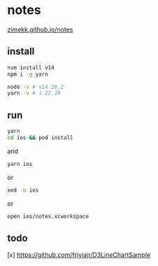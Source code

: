 # notes

[zimekk.github.io/notes](https://zimekk.github.io/notes)

## install

```sh
nvm install v14
npm i -g yarn
```

```sh
node -v # v14.18.2
yarn -v # 1.22.19
```

## run

```sh
yarn
cd ios && pod install
```

and

```sh
yarn ios
```

or

```sh
xed -b ios
```

or

```sh
open ios/notes.xcworkspace
```

## todo

[x] https://github.com/friyiajr/D3LineChartSample
